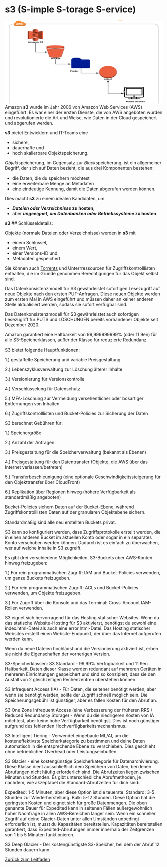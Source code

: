 # s3 (S-imple S-torage S-ervice) 
![Amazon s3](../../docs/pngs/s3.png) 
Amazon **s3** wurde im Jahr 2006 von Amazon Web Services (AWS) eingeführt. Es war einer der ersten Dienste, die von AWS angeboten wurden und revolutionierte die Art und Weise, wie Daten in der Cloud gespeichert und abgerufen werden.

**s3** bietet Entwicklern und IT-Teams eine 
* sichere,
* dauerhafte und
* hoch skalierbare Objektspeicherung.

*Objekt*speicherung, im Gegensatz zur *Block*speicherung, ist ein allgemeiner Begriff, der sich auf Daten bezieht, die aus drei Komponenten bestehen:

* die Daten, die du speichern möchtest
* eine erweiterbare Menge an Metadaten
* eine eindeutige Kennung, damit die Daten abgerufen werden können.

Dies macht **s3** zu einem idealen Kandidaten, um 
* **_Dateien oder Verzeichnisse_ zu hosten**,
* aber **_ungeeignet, um Datenbanken oder Betriebssysteme_ zu hosten**.

**s3** ## Schlüsseldetails:

Objekte (normale Dateien oder Verzeichnisse) werden in **s3** mit 
* einem Schlüssel,
* einem Wert,
* einer Versions-ID und
* Metadaten gespeichert.

Sie können auch [Torrents](https://de.wikipedia.org/wiki/BitTorrent) und Unterrressourcen für Zugriffskontrolllisten enthalten, die im Grunde genommen Berechtigungen für das Objekt selbst sind.

Das Datenkonsistenzmodell für S3 gewährleistet sofortigen Lesezugriff auf neue Objekte nach den ersten PUT-Anfragen. Diese neuen Objekte werden zum ersten Mal in AWS eingeführt und müssen daher an keiner anderen Stelle aktualisiert werden, sodass sie sofort verfügbar sind.

Das Datenkonsistenzmodell für S3 gewährleistet auch sofortigen Lesezugriff für PUTS und LÖSCHUNGEN bereits vorhandener Objekte seit Dezember 2020.

Amazon garantiert eine Haltbarkeit von 99,999999999% (oder 11 9en) für alle S3-Speicherklassen, außer der Klasse für reduzierte Redundanz.

S3 bietet folgende Hauptfunktionen:

1.) gestaffelte Speicherung und variable Preisgestaltung

2.) Lebenszyklusverwaltung zur Löschung älterer Inhalte

3.) Versionierung für Versionskontrolle

4.) Verschlüsselung für Datenschutz

5.) MFA-Löschung zur Vermeidung versehentlicher oder bösartiger Entfernungen von Inhalten

6.) Zugriffskontrolllisten und Bucket-Policies zur Sicherung der Daten

S3 berechnet Gebühren für:

1.) Speichergröße

2.) Anzahl der Anfragen

3.) Preisgestaltung für die Speicherverwaltung (bekannt als Ebenen)

4.) Preisgestaltung für den Datentransfer (Objekte, die AWS über das Internet verlassen/betreten)

5.) Transferbeschleunigung (eine optionale Geschwindigkeitssteigerung für den Objekttransfer über CloudFront)

6.) Replikation über Regionen hinweg (höhere Verfügbarkeit als standardmäßig angeboten)

Bucket-Policies sichern Daten auf der Bucket-Ebene, während Zugriffskontrolllisten Daten auf der granularen Objektebene sichern.

Standardmäßig sind alle neu erstellten Buckets privat.

S3 kann so konfiguriert werden, dass Zugriffsprotokolle erstellt werden, die in einen anderen Bucket im aktuellen Konto oder sogar in ein separates Konto verschoben werden können. Dadurch ist es einfach zu überwachen, wer auf welche Inhalte in S3 zugreift.

Es gibt drei verschiedene Möglichkeiten, S3-Buckets über AWS-Konten hinweg freizugeben:

1.) Für rein programmatischen Zugriff: IAM und Bucket-Policies verwenden, um ganze Buckets freizugeben.

2.) Für rein programmatischen Zugriff: ACLs und Bucket-Policies verwenden, um Objekte freizugeben.

3.) Für Zugriff über die Konsole und das Terminal: Cross-Account IAM-Rollen verwenden.

S3 eignet sich hervorragend für das Hosting statischer Websites. Wenn du das statische Website-Hosting für S3 aktivierst, benötigst du sowohl eine index.html-Datei als auch eine error.html-Datei. Das Hosting statischer Websites erstellt einen Website-Endpunkt, der über das Internet aufgerufen werden kann.

Wenn du neue Dateien hochlädst und die Versionierung aktiviert ist, erben sie nicht die Eigenschaften der vorherigen Version.

S3-Speicherklassen:
S3 Standard - 99,99% Verfügbarkeit und 11 9en Haltbarkeit. Daten dieser Klasse werden redundant auf mehreren Geräten in mehreren Einrichtungen gespeichert und sind so konzipiert, dass sie den Ausfall von 2 gleichzeitigen Rechenzentren überstehen können.

S3 Infrequent Access (IA) - Für Daten, die seltener benötigt werden, aber wenn sie benötigt werden, sollte der Zugriff schnell möglich sein. Die Speicherungsgebühr ist günstiger, aber es fallen Kosten für den Abruf an.

S3 One Zone Infrequent Access (eine Verbesserung der früheren RRS / Reduced Redundancy Storage) - Wenn du die niedrigeren Kosten von IA möchtest, aber keine hohe Verfügbarkeit benötigst. Dies ist noch günstiger aufgrund des fehlenden Hochverfügbarkeitsmechanismus.

S3 Intelligent Tiering - Verwendet eingebaute ML/AI, um die kosteneffektivste Speicherkategorie zu bestimmen und deine Daten automatisch in die entsprechende Ebene zu verschieben. Dies geschieht ohne betrieblichen Overhead oder Leistungseinbußen.

S3 Glacier - eine kostengünstige Speicherkategorie für Datenarchivierung. Diese Klasse dient ausschließlich dem Speichern von Daten, bei denen Abrufungen nicht häufig erforderlich sind. Die Abrufzeiten liegen zwischen Minuten und Stunden. Es gibt unterschiedliche Abrufmethoden, je nachdem, wie akzeptabel die Standard-Abrufzeiten für dich sind:

Expedited: 1-5 Minuten, aber diese Option ist die teuerste.
Standard: 3-5 Stunden zur Wiederherstellung.
Bulk: 5-12 Stunden. Diese Option hat die geringsten Kosten und eignet sich für große Datenmengen.
Die oben genannte Dauer für Expedited kann in seltenen Fällen außergewöhnlich hoher Nachfrage in allen AWS-Bereichen länger sein. Wenn ein schneller Zugriff auf deine Glacier-Daten unter allen Umständen unbedingt erforderlich ist, musst du Kapazitäten bereitstellen. Kapazitäten bereitstellen garantiert, dass Expedited-Abrufungen immer innerhalb der Zeitgrenzen von 1 bis 5 Minuten funktionieren.

S3 Deep Glacier - Der kostengünstigste S3-Speicher, bei dem der Abruf 12 Stunden dauern kann.


















[Zurück zum Leitfaden](../../README.md)
